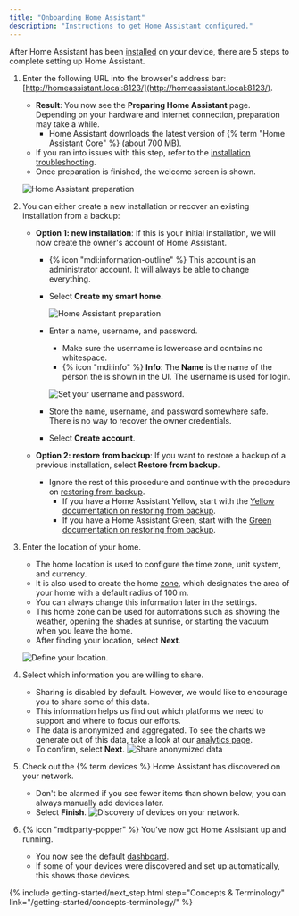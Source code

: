 ```yaml
---
title: "Onboarding Home Assistant"
description: "Instructions to get Home Assistant configured."
---
```


After Home Assistant has been [installed](/installation/) on your device, there are 5 steps to complete setting up Home Assistant.

1. Enter the following URL into the browser's address bar: [http://homeassistant.local:8123/](http://homeassistant.local:8123/).
   - **Result**: You now see the **Preparing Home Assistant** page. Depending on your hardware and internet connection, preparation may take a while.
     - Home Assistant downloads the latest version of {% term "Home Assistant Core" %} (about 700&nbsp;MB).
   - If you ran into issues with this step, refer to the [installation troubleshooting](/installation/troubleshooting/).
   - Once preparation is finished, the welcome screen is shown.

    ![Home Assistant preparation](/images/getting-started/onboarding_preparing_01_.png)

2. You can either create a new installation or recover an existing installation from a backup:
   - **Option 1: new installation**: If this is your initial installation, we will now create the owner's account of Home Assistant.
     - {% icon "mdi:information-outline" %} This account is an administrator account. It will always be able to change everything.
     - Select **Create my smart home**.

        ![Home Assistant preparation](/images/getting-started/onboarding_preparing_02.png)
     - Enter a name, username, and password.
       - Make sure the username is lowercase and contains no whitespace.
       - {% icon "mdi:info" %} **Info**: The **Name** is the name of the person the is shown in the UI. The username is used for login.

        ![Set your username and password.](/images/getting-started/onboarding_username.png)
     - Store the name, username, and password somewhere safe. There is no way to recover the owner credentials.
     - Select **Create account**.

   - **Option 2: restore from backup**: If you want to restore a backup of a previous installation, select **Restore from backup**.
     - Ignore the rest of this procedure and continue with the procedure on [restoring from backup](/common-tasks/general/#restoring-a-backup).
       - If you have a Home Assistant Yellow, start with the [Yellow documentation on restoring from backup](https://yellow.home-assistant.io/guides/restore-backup/).
       - If you have a Home Assistant Green, start with the [Green documentation on restoring from backup](https://green.home-assistant.io/guides/restore-backup/).

3. Enter the location of your home.
   - The home location is used to configure the time zone, unit system, and currency.
   - It is also used to create the home [zone](/integrations/zone/), which designates the area of your home with a default radius of 100&nbsp;m.
   - You can always change this information later in the settings.
   - This home zone can be used for automations such as showing the weather, opening the shades at sunrise, or starting the vacuum when you leave the home.
   - After finding your location, select **Next**.

    ![Define your location.](/images/getting-started/onboarding_location.png)

4. Select which information you are willing to share.
    - Sharing is disabled by default. However, we would like to encourage you to share some of this data.
    - This information helps us find out which platforms we need to support and where to focus our efforts.
    - The data is anonymized and aggregated. To see the charts we generate out of this data, take a look at our [analytics page](https://analytics.home-assistant.io/).
    - To confirm, select **Next**.
   ![Share anonymized data](/images/getting-started/onboarding_share_anonymized_info.png)

5. Check out the {% term devices %} Home Assistant has discovered on your network.
    - Don't be alarmed if you see fewer items than shown below; you can always manually add devices later.
    - Select **Finish**.
    ![Discovery of devices on your network.](/images/getting-started/onboarding_devices.png)

6. {% icon "mdi:party-popper" %} You’ve now got Home Assistant up and running.
   - You now see the default [dashboard](/dashboards/).
   - If some of your devices were discovered and set up automatically, this shows those devices.

{% include getting-started/next_step.html step="Concepts & Terminology" link="/getting-started/concepts-terminology/" %}
